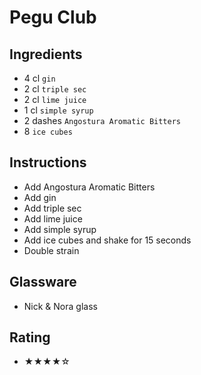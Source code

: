 # Pegu Club

## Ingredients
- 4 cl `gin`
- 2 cl `triple sec`
- 2 cl `lime juice`
- 1 cl `simple syrup`
- 2 dashes `Angostura Aromatic Bitters`
- 8 `ice cubes`

## Instructions
- Add Angostura Aromatic Bitters
- Add gin
- Add triple sec
- Add lime juice
- Add simple syrup
- Add ice cubes and shake for 15 seconds
- Double strain

## Glassware
- Nick & Nora glass

## Rating
- ★★★★☆